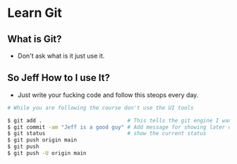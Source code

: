 # Learn Git


## What is Git? 

- Don't ask what is it just use it. 


## So Jeff How to I use It? 

- Just write your fucking code and follow this steops every day. 

```bash 
# While you are following the course don't use the UI tools

$ git add .                           # This tells the git engine I want to push my code to Stage area 
$ git commit -am "Jeff is a good guy" # Add message for showing later on log 
$ git status                          # show the current status
$ git push origin main 
$ git push 
$ git push -U origin main 
```

